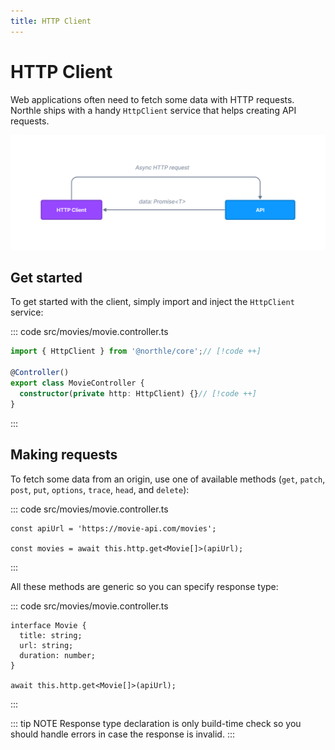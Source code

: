```yaml
---
title: HTTP Client
---
```


# HTTP Client

Web applications often need to fetch some data with HTTP requests. Northle ships with a handy `HttpClient` service that helps creating API requests.

![HTTP Client Scheme](./assets/http-client.png)

## Get started

To get started with the client, simply import and inject the `HttpClient` service:

::: code src/movies/movie.controller.ts
```ts
import { HttpClient } from '@northle/core';// [!code ++]

@Controller()
export class MovieController {
  constructor(private http: HttpClient) {}// [!code ++]
}
```
:::

## Making requests

To fetch some data from an origin, use one of available methods (`get`, `patch`, `post`, `put`, `options`, `trace`, `head`, and `delete`):

::: code src/movies/movie.controller.ts
```ts{3}
const apiUrl = 'https://movie-api.com/movies';

const movies = await this.http.get<Movie[]>(apiUrl);
```
:::

All these methods are generic so you can specify response type:

::: code src/movies/movie.controller.ts
```ts{1-6}
interface Movie {
  title: string;
  url: string;
  duration: number;
}

await this.http.get<Movie[]>(apiUrl);
```
:::

::: tip NOTE
Response type declaration is only build-time check so you should handle errors in case the response is invalid.
:::

